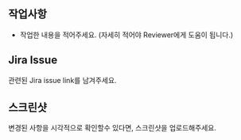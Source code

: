 ## 작업사항
- 작업한 내용을 적어주세요. (자세히 적어야 Reviewer에게 도움이 됩니다.)

## Jira Issue
관련된 Jira issue link를 남겨주세요. 

## 스크린샷
변경된 사항을 시각적으로 확인할수 있다면, 스크린샷을 업로드해주세요.
